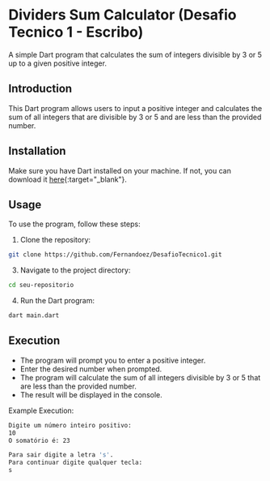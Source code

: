 # Dividers Sum Calculator (Desafio Tecnico 1 - Escribo)
A simple Dart program that calculates the sum of integers divisible by 3 or 5 up to a given positive integer.

## Introduction
This Dart program allows users to input a positive integer and calculates the sum of all integers that are divisible by 3 or 5 and are less than the provided number.

## Installation
Make sure you have Dart installed on your machine. If not, you can download it [here](https://dart.dev/get-dart){:target="_blank"}.

## Usage
To use the program, follow these steps:
1.  Clone the repository:
```bash
git clone https://github.com/Fernandoez/DesafioTecnico1.git
```
3. Navigate to the project directory:
```bash
cd seu-repositorio
```
4. Run the Dart program:
```bash
dart main.dart
```
## Execution
* The program will prompt you to enter a positive integer.
* Enter the desired number when prompted.
* The program will calculate the sum of all integers divisible by 3 or 5 that are less than the provided number.
* The result will be displayed in the console.

Example Execution:
```bash
Digite um número inteiro positivo:
10
O somatório é: 23

Para sair digite a letra 's'.
Para continuar digite qualquer tecla:
s
```
